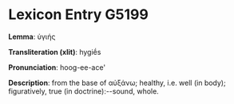 # Lexicon Entry G5199

**Lemma**: ὑγιής

**Transliteration (xlit)**: hygiḗs

**Pronunciation**: hoog-ee-ace'

**Description**:
from the base of αὐξάνω; healthy, i.e. well (in body); figuratively, true (in doctrine):--sound, whole.
